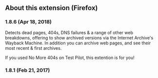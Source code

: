 ## About this extension (Firefox)

### 1.8.6 (Apr 18, 2018)

Detects dead pages, 404s, DNS failures & a range of other web breakdowns, offering to show archived versions via the Internet Archive's Wayback Machine. In addition you can archive web pages, and see their most recent & first archives.

If you used No More 404s on Test Pilot, this extention is for you!

### 1.8.1 (Feb 21, 2017)
